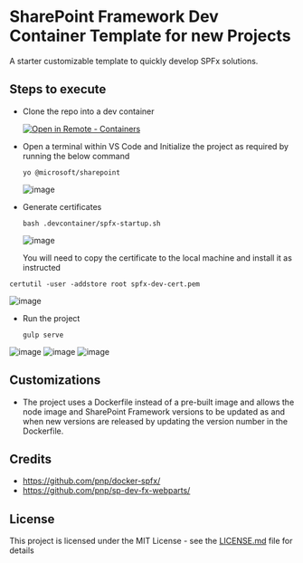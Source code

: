 # SharePoint Framework Dev Container Template for new Projects

A starter customizable template to quickly develop SPFx solutions. 

## Steps to execute
* Clone the repo into a dev container

   [![Open in Remote - Containers](https://img.shields.io/static/v1?style=for-the-badge&label=Remote%20-%20Containers&message=Open&color=blue&logo=visualstudiocode)](https://vscode.dev/redirect?url=vscode://ms-vscode-remote.remote-containers/cloneInVolume?url=https://github.com/myorgshaju/spfxdevcon1_19_0_preview)

* Open a terminal within VS Code and Initialize the project as required by running the below command

    ```
    yo @microsoft/sharepoint
    ```
    ![image](https://github.com/shajumohamed/spfxdevcon/assets/2860546/fb9b0106-5a7c-47ca-9dae-7aa3ef8f528e)

* Generate certificates

  ```
  bash .devcontainer/spfx-startup.sh
  ```
  ![image](https://github.com/shajumohamed/spfxdevcon/assets/2860546/2c435517-ab4b-47f1-a596-d78900eefa99)

  You will need to copy the certificate to the local machine and install it as instructed
```
certutil -user -addstore root spfx-dev-cert.pem
```
![image](https://github.com/shajumohamed/spfxdevcon/assets/2860546/86cbbbb4-1701-4ba6-b730-b4e8e46bcb6b)


* Run the project
  ```
  gulp serve
  ```
![image](https://github.com/shajumohamed/spfxdevcon/assets/2860546/277c9bf8-694f-4239-aa44-cd21f2688eb3)
![image](https://github.com/shajumohamed/spfxdevcon/assets/2860546/e23538ef-8908-4815-a7f4-392076d59a84)
![image](https://github.com/shajumohamed/spfxdevcon/assets/2860546/b2895880-f8bb-4e10-a2a7-d880946ba575)

## Customizations
* The project uses a Dockerfile instead of a pre-built image and allows the node image and SharePoint Framework versions to be updated as and when new versions are released by updating the version number in the Dockerfile.


## Credits 

* https://github.com/pnp/docker-spfx/
* https://github.com/pnp/sp-dev-fx-webparts/


## License

This project is licensed under the MIT License - see the [LICENSE.md](LICENSE.md) file for details

  
